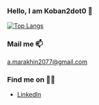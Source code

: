 ### Hello, I am Koban2dot0 👋

[![Top Langs](https://github-readme-stats.vercel.app/api/top-langs/?username=Koban2dot0)](https://github.com/anuraghazra/github-readme-stats)


### Mail me 📫
a.marakhin2077@gmail.com

### Find me on 🐱‍🏍

- [LinkedIn](https://www.linkedin.com/in/aleksei-marakhin-681037205/)
